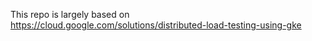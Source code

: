 This repo is largely based on https://cloud.google.com/solutions/distributed-load-testing-using-gke
